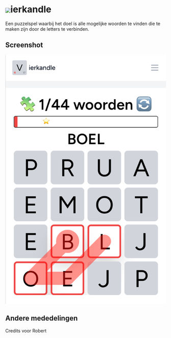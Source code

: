 # <img align="center" style="inline; height: 2em" src="./public/vierkandle.png"/>ierkandle

Een puzzelspel waarbij het doel is alle mogelijke woorden te vinden die te maken zijn door de letters te verbinden.

## Screenshot
![screenshot.png](screenshot.png)

## Andere mededelingen
Credits  voor Robert
